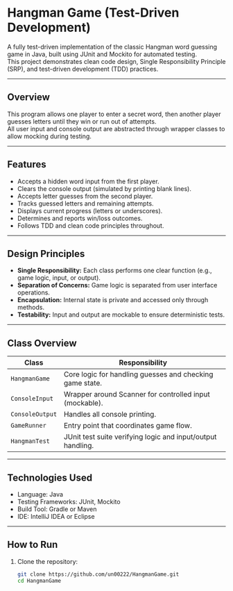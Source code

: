 # Hangman Game (Test-Driven Development)

A fully test-driven implementation of the classic Hangman word guessing game in Java, built using JUnit and Mockito for automated testing.  
This project demonstrates clean code design, Single Responsibility Principle (SRP), and test-driven development (TDD) practices.

---

## Overview
This program allows one player to enter a secret word, then another player guesses letters until they win or run out of attempts.  
All user input and console output are abstracted through wrapper classes to allow mocking during testing.

---

## Features
- Accepts a hidden word input from the first player.
- Clears the console output (simulated by printing blank lines).
- Accepts letter guesses from the second player.
- Tracks guessed letters and remaining attempts.
- Displays current progress (letters or underscores).
- Determines and reports win/loss outcomes.
- Follows TDD and clean code principles throughout.

---

## Design Principles
- **Single Responsibility:** Each class performs one clear function (e.g., game logic, input, or output).
- **Separation of Concerns:** Game logic is separated from user interface operations.
- **Encapsulation:** Internal state is private and accessed only through methods.
- **Testability:** Input and output are mockable to ensure deterministic tests.

---

## Class Overview
| Class | Responsibility |
|--------|----------------|
| `HangmanGame` | Core logic for handling guesses and checking game state. |
| `ConsoleInput` | Wrapper around Scanner for controlled input (mockable). |
| `ConsoleOutput` | Handles all console printing. |
| `GameRunner` | Entry point that coordinates game flow. |
| `HangmanTest` | JUnit test suite verifying logic and input/output handling. |

---

## Technologies Used
- Language: Java  
- Testing Frameworks: JUnit, Mockito  
- Build Tool: Gradle or Maven  
- IDE: IntelliJ IDEA or Eclipse

---

## How to Run
1. Clone the repository:
   ```bash
   git clone https://github.com/un00222/HangmanGame.git
   cd HangmanGame

